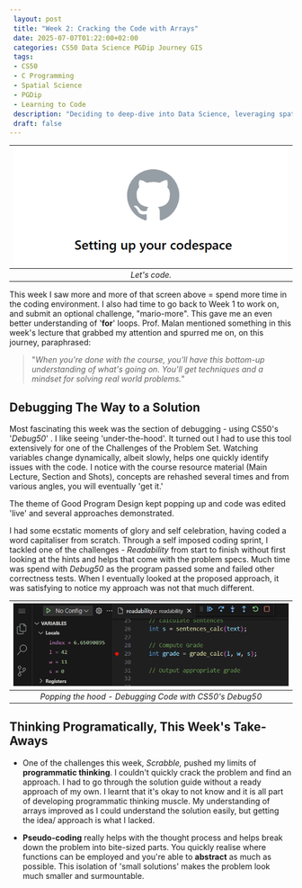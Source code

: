 ```yaml
---
 layout: post
 title: "Week 2: Cracking the Code with Arrays"
 date: 2025-07-07T01:22:00+02:00
 categories: CS50 Data Science PGDip Journey GIS
 tags: 
 - CS50
 - C Programming
 - Spatial Science
 - PGDip
 - Learning to Code
 description: "Deciding to deep-dive into Data Science, leveraging spatial data expertise and writing about the break." 
 draft: false
--- 
```

| <img src="/images/setting_up_codespace.png" alt="Setting Up Codespace"/> |
|:--:|
| *Let's code.* |

This week I saw more and more of that screen above = spend more time in the coding environment. I also had time to go back to Week 1 to work on, and submit an optional challenge, "mario-more". This gave me an even better understanding of '**for**' loops. Prof. Malan mentioned something in this week's lecture that grabbed my attention and spurred me on, on this journey, paraphrased:
>"*When you're done with the course, you'll have this bottom-up understanding of what's going on. You'll get techniques and a mindset for solving real world problems.*"

## Debugging The Way to a Solution

Most fascinating this week was the section of debugging - using CS50's '*Debug50*' . I like seeing 'under-the-hood'. It turned out I had to use this tool extensively for one of the Challenges of the Problem Set. Watching variables change dynamically, albeit slowly, helps one quickly identify issues with the code. I notice with the course resource material (Main Lecture, Section and Shots), concepts are rehashed several times and from various angles, you will eventually 'get it.'

The theme of Good Program Design kept popping up and code was edited 'live' and several approaches demonstrated. 

I had some ecstatic moments of glory and self celebration, having coded a word capitaliser from scratch. Through a self imposed coding sprint, I tackled one of the challenges - *Readability* from start to finish without first looking at the hints and helps that come with the problem specs. Much time was spend with *Debug50* as the program passed some and failed other correctness tests.  When I eventually looked at the proposed approach, it was satisfying to notice my approach was not that much different.

| <img src="/images/debug50.png" alt="Debug50 Debugger"/> |
|:--:|
| *Popping the hood - Debugging Code with CS50's Debug50* |

## Thinking Programatically, This Week's Take-Aways

- One of the challenges this week, *Scrabble,* pushed my limits of **programmatic thinking**. I couldn't quickly crack the problem and find an approach. I had to go through the solution guide without a ready approach of my own. I learnt that it's okay to not know and it is all part of developing programmatic thinking muscle. My understanding of arrays improved as I could understand the solution easily, but getting the idea/ approach is what I lacked.

- **Pseudo-coding** really helps with the thought process and helps break down the problem into bite-sized parts. You quickly realise where functions can be employed and you're able to **abstract** as much as possible. This isolation of 'small solutions' makes the problem look much smaller and surmountable. 
